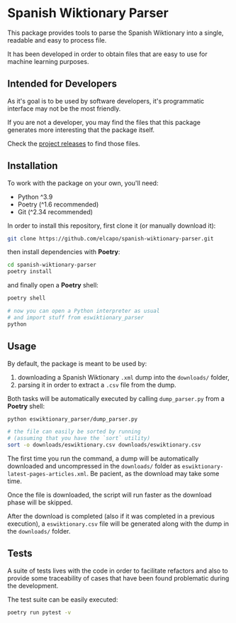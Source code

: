 # Spanish Wiktionary Parser

This package provides tools to parse the Spanish Wiktionary into a single, readable and easy to process file.

It has been developed in order to obtain files that are easy to use for machine learning purposes.

## Intended for Developers

As it's goal is to be used by software developers, it's programmatic interface may not be the most friendly.

If you are not a developer, you may find the files that this package generates more interesting that the package itself.

Check the [project releases](https://github.com/elcapo/eswiktionary_parser/releases) to find those files.

## Installation

To work with the package on your own, you'll need:

- Python ^3.9
- Poetry (^1.6 recommended)
- Git (^2.34 recommended)

In order to install this repository, first clone it (or manually download it):

```bash
git clone https://github.com/elcapo/spanish-wiktionary-parser.git
```

then install dependencies with **Poetry**:

```bash
cd spanish-wiktionary-parser
poetry install
```

and finally open a **Poetry** shell:

```bash
poetry shell

# now you can open a Python interpreter as usual
# and import stuff from eswiktionary_parser
python
```

## Usage

By default, the package is meant to be used by:

1. downloading a Spanish Wiktionary `.xml` dump into the `downloads/` folder,
2. parsing it in order to extract a `.csv` file from the dump.

Both tasks will be automatically executed by calling `dump_parser.py` from a **Poetry** shell:

```bash
python eswiktionary_parser/dump_parser.py

# the file can easily be sorted by running
# (assuming that you have the `sort` utility)
sort -o downloads/eswiktionary.csv downloads/eswiktionary.csv
```

The first time you run the command, a dump will be automatically downloaded and uncompressed in the `downloads/` folder as `eswiktionary-latest-pages-articles.xml`. Be pacient, as the download may take some time.

Once the file is downloaded, the script will run faster as the download phase will be skipped.

After the download is completed (also if it was completed in a previous execution), a `eswiktionary.csv` file will be generated along with the dump in the `downloads/` folder.

## Tests

A suite of tests lives with the code in order to facilitate refactors and also to provide some traceability of cases that have been found problematic during the development.

The test suite can be easily executed:

```bash
poetry run pytest -v
```